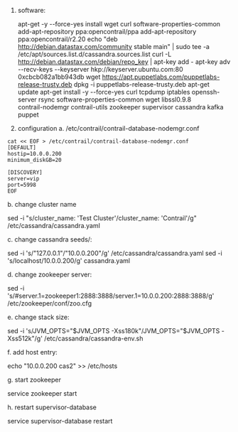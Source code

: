 1. software:

    apt-get -y --force-yes install wget curl software-properties-common
    add-apt-repository ppa:opencontrail/ppa
    add-apt-repository ppa:opencontrail/r2.20
    echo "deb http://debian.datastax.com/community stable main" | sudo tee -a /etc/apt/sources.list.d/cassandra.sources.list
    curl -L http://debian.datastax.com/debian/repo_key | apt-key add -
    apt-key adv --recv-keys --keyserver hkp://keyserver.ubuntu.com:80 0xcbcb082a1bb943db
    wget https://apt.puppetlabs.com/puppetlabs-release-trusty.deb
    dpkg -i puppetlabs-release-trusty.deb
    apt-get update
    apt-get install -y --force-yes curl tcpdump iptables openssh-server rsync software-properties-common wget libssl0.9.8 \
                                   contrail-nodemgr contrail-utils zookeeper supervisor cassandra kafka puppet

2. configuration
a. /etc/contrail/contrail-database-nodemgr.conf
```
cat << EOF > /etc/contrail/contrail-database-nodemgr.conf
[DEFAULT]
hostip=10.0.0.200
minimum_diskGB=20

[DISCOVERY]
server=vip
port=5998
EOF
```

b. change cluster name

sed -i "s/cluster_name: 'Test Cluster'/cluster_name: 'Contrail'/g" /etc/cassandra/cassandra.yaml

c. change cassandra seeds/:

sed -i 's/"127.0.0.1"/"10.0.0.200"/g' /etc/cassandra/cassandra.yaml
sed -i 's/localhost/10.0.0.200/g' cassandra.yaml

d. change zookeeper server:

sed -i 's/#server.1=zookeeper1:2888:3888/server.1=10.0.0.200:2888:3888/g' /etc/zookeeper/conf/zoo.cfg

e. change stack size:

sed -i 's/JVM_OPTS="$JVM_OPTS -Xss180k"/JVM_OPTS="$JVM_OPTS -Xss512k"/g' /etc/cassandra/cassandra-env.sh

f. add host entry:

echo "10.0.0.200	cas2" >> /etc/hosts

g. start zookeeper

service zookeeper start

h. restart supervisor-database

service supervisor-database restart

